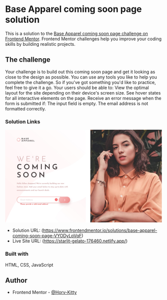 # Base Apparel coming soon page solution

This is a solution to the [Base Apparel coming soon page challenge on Frontend Mentor](https://www.frontendmentor.io/challenges/base-apparel-coming-soon-page-5d46b47f8db8a7063f9331a0/hub/base-apparel-coming-soon-page-B_t8CozcOm). Frontend Mentor challenges help you improve your coding skills by building realistic projects.

## The challenge

Your challenge is to build out this coming soon page and get it looking as close to the design as possible.
You can use any tools you like to help you complete the challenge. So if you've got something you'd like to practice, feel free to give it a go.
Your users should be able to:
View the optimal layout for the site depending on their device's screen size.
See hover states for all interactive elements on the page.
Receive an error message when the form is submitted if:
The input field is empty.
The email address is not formatted correctly.

### Solution Links

![](src/images/screenshot.jpg)

- Solution URL: (https://www.frontendmentor.io/solutions/base-apparel-coming-soon-page-VYODyLpVqF)
- Live Site URL: (https://starlit-gelato-176460.netlify.app/)

### Built with

HTML, CSS, JavaScript

## Author

- Frontend Mentor - [@Horv-Kitty](https://www.frontendmentor.io/profile/Horv-Kitty)
